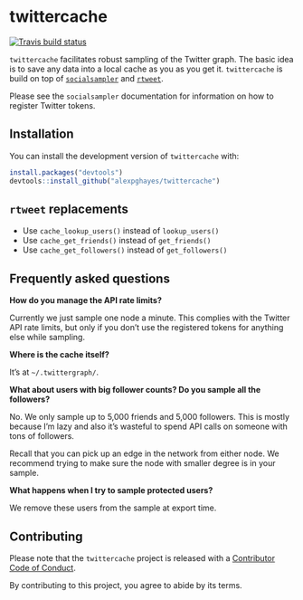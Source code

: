 
<!-- README.md is generated from README.Rmd. Please edit that file -->

# twittercache

<!-- badges: start -->

[![Travis build
status](https://travis-ci.org/alexpghayes/twittercache.svg?branch=master)](https://travis-ci.org/alexpghayes/twittercache)
<!-- badges: end -->

`twittercache` facilitates robust sampling of the Twitter graph. The
basic idea is to save any data into a local cache as you as you get it.
`twittercache` is build on top of
[`socialsampler`](https://github.com/alexpghayes/socialsampler) and
[`rtweet`](https://rtweet.info/).

Please see the `socialsampler` documentation for information on how to
register Twitter tokens.

## Installation

You can install the development version of `twittercache` with:

``` r
install.packages("devtools")
devtools::install_github("alexpghayes/twittercache")
```

## `rtweet` replacements

  - Use `cache_lookup_users()` instead of `lookup_users()`
  - Use `cache_get_friends()` instead of `get_friends()`
  - Use `cache_get_followers()` instead of `get_followers()`

## Frequently asked questions

**How do you manage the API rate limits?**

Currently we just sample one node a minute. This complies with the
Twitter API rate limits, but only if you don’t use the registered tokens
for anything else while sampling.

**Where is the cache itself?**

It’s at `~/.twittergraph/`.

**What about users with big follower counts? Do you sample all the
followers?**

No. We only sample up to 5,000 friends and 5,000 followers. This is
mostly because I’m lazy and also it’s wasteful to spend API calls on
someone with tons of followers.

Recall that you can pick up an edge in the network from either node. We
recommend trying to make sure the node with smaller degree is in your
sample.

**What happens when I try to sample protected users?**

We remove these users from the sample at export time.

## Contributing

Please note that the `twittercache` project is released with a
[Contributor Code of Conduct](CODE_OF_CONDUCT.md).

By contributing to this project, you agree to abide by its terms.
